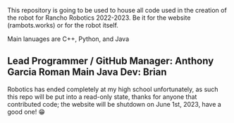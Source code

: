 This repository is going to be used to house all code used in the creation of the robot for Rancho Robotics 2022-2023. Be it for the website (rambots.works) or for the robot itself.

Main lanuages are C++, Python, and Java

Lead Programmer / GitHub Manager: Anthony Garcia Roman
Main Java Dev: Brian
-------------------------------------------------------------------------------
Robotics has ended completely at my high school unfortunately, as such this repo will be put into a read-only state, thanks for anyone that contributed code; the website will be shutdown on June 1st, 2023, have a good one! 😁
